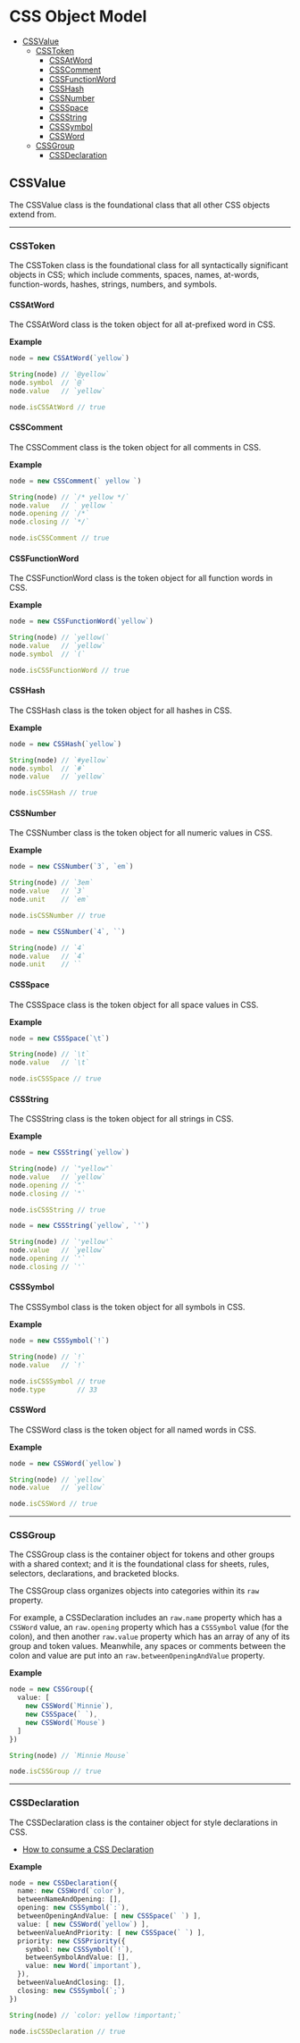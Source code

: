 # CSS Object Model

- [CSSValue](#cssvalue)
  - [CSSToken](#csstoken)
    - [CSSAtWord](#cssatword)
    - [CSSComment](#csscomment)
    - [CSSFunctionWord](#cssfunctionword)
    - [CSSHash](#csshash)
    - [CSSNumber](#cssnumber)
    - [CSSSpace](#cssspace)
    - [CSSString](#cssstring)
    - [CSSSymbol](#csssymbol)
    - [CSSWord](#cssword)
  - [CSSGroup](#cssgroup)
    - [CSSDeclaration](#cssdeclaration)

## CSSValue

The CSSValue class is the foundational class that all other CSS objects extend from.

---

### CSSToken

The CSSToken class is the foundational class for all syntactically significant objects in CSS; which include comments, spaces, names, at-words, function-words, hashes, strings, numbers, and symbols.

#### CSSAtWord

The CSSAtWord class is the token object for all at-prefixed word in CSS.

**Example**

```ts
node = new CSSAtWord(`yellow`)

String(node) // `@yellow`
node.symbol  // `@`
node.value   // `yellow`

node.isCSSAtWord // true
```

#### CSSComment

The CSSComment class is the token object for all comments in CSS.

**Example**

```ts
node = new CSSComment(` yellow `)

String(node) // `/* yellow */`
node.value   // ` yellow `
node.opening // `/*`
node.closing // `*/`

node.isCSSComment // true
```

#### CSSFunctionWord

The CSSFunctionWord class is the token object for all function words in CSS.

**Example**

```ts
node = new CSSFunctionWord(`yellow`)

String(node) // `yellow(`
node.value   // `yellow`
node.symbol  // `(`

node.isCSSFunctionWord // true
```

#### CSSHash

The CSSHash class is the token object for all hashes in CSS.

**Example**

```ts
node = new CSSHash(`yellow`)

String(node) // `#yellow`
node.symbol  // `#`
node.value   // `yellow`

node.isCSSHash // true
```

#### CSSNumber

The CSSNumber class is the token object for all numeric values in CSS.

**Example**

```ts
node = new CSSNumber(`3`, `em`)

String(node) // `3em`
node.value   // `3`
node.unit    // `em`

node.isCSSNumber // true
```

```ts
node = new CSSNumber(`4`, ``)

String(node) // `4`
node.value   // `4`
node.unit    // ``
```

#### CSSSpace

The CSSSpace class is the token object for all space values in CSS.

**Example**

```ts
node = new CSSSpace(`\t`)

String(node) // `\t`
node.value   // `\t`

node.isCSSSpace // true
```

#### CSSString

The CSSString class is the token object for all strings in CSS.

**Example**

```ts
node = new CSSString(`yellow`)

String(node) // `"yellow"`
node.value   // `yellow`
node.opening // `"`
node.closing // `"`

node.isCSSString // true
```

```ts
node = new CSSString(`yellow`, `'`)

String(node) // `'yellow'`
node.value   // `yellow`
node.opening // `'`
node.closing // `'`
```

#### CSSSymbol

The CSSSymbol class is the token object for all symbols in CSS.

**Example**

```ts
node = new CSSSymbol(`!`)

String(node) // `!`
node.value   // `!`

node.isCSSSymbol // true
node.type        // 33
```

#### CSSWord

The CSSWord class is the token object for all named words in CSS.

**Example**

```ts
node = new CSSWord(`yellow`)

String(node) // `yellow`
node.value   // `yellow`

node.isCSSWord // true
```

---

### CSSGroup

The CSSGroup class is the container object for tokens and other groups with a shared context; and it is the foundational class for sheets, rules, selectors, declarations, and bracketed blocks.

The CSSGroup class organizes objects into categories within its `raw` property.

For example, a CSSDeclaration includes an `raw.name` property which has a `CSSWord` value, an `raw.opening` property which has a `CSSSymbol` value (for the colon), and then another `raw.value` property which has an array of any of its group and token values.
Meanwhile, any spaces or comments between the colon and value are put into an `raw.betweenOpeningAndValue` property.

**Example**

```ts
node = new CSSGroup({
  value: [
    new CSSWord(`Minnie`),
    new CSSSpace(` `),
    new CSSWord(`Mouse`)
  ]
})

String(node) // `Minnie Mouse`

node.isCSSGroup // true
```

---

### CSSDeclaration

The CSSDeclaration class is the container object for style declarations in CSS.

- [How to consume a CSS Declaration](../consumers/README.md#cssdeclaration)

**Example**

```ts
node = new CSSDeclaration({
  name: new CSSWord(`color`),
  betweenNameAndOpening: [],
  opening: new CSSSymbol(`:`),
  betweenOpeningAndValue: [ new CSSSpace(` `) ],
  value: [ new CSSWord(`yellow`) ],
  betweenValueAndPriority: [ new CSSSpace(` `) ],
  priority: new CSSPriority({
    symbol: new CSSSymbol(`!`),
    betweenSymbolAndValue: [],
    value: new Word(`important`),
  }),
  betweenValueAndClosing: [],
  closing: new CSSSymbol(`;`)
})

String(node) // `color: yellow !important;`

node.isCSSDeclaration // true
```
